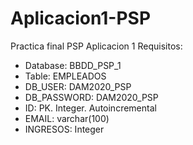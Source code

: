 # Aplicacion1-PSP
 Practica final PSP Aplicacion 1
 Requisitos:
- Database: BBDD_PSP_1
- Table: EMPLEADOS
- DB_USER: DAM2020_PSP
- DB_PASSWORD: DAM2020_PSP
 - ID: PK. Integer. Autoincremental
 - EMAIL: varchar(100)
 - INGRESOS: Integer
